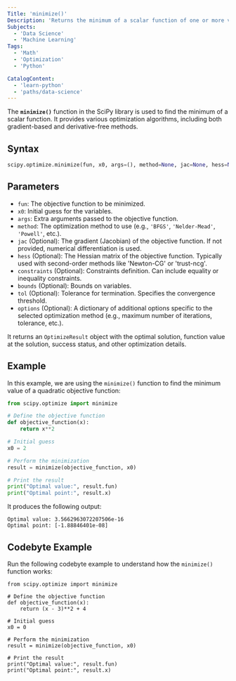 ```yaml
---
Title: 'minimize()'
Description: 'Returns the minimum of a scalar function of one or more variables using optimization methods from SciPy.'
Subjects:
  - 'Data Science'
  - 'Machine Learning'
Tags:
  - 'Math'
  - 'Optimization'
  - 'Python'

CatalogContent:
  - 'learn-python'
  - 'paths/data-science'
---
```


The **`minimize()`** function in the SciPy library is used to find the minimum of a scalar function. It provides various optimization algorithms, including both gradient-based and derivative-free methods.

## Syntax

```python
scipy.optimize.minimize(fun, x0, args=(), method=None, jac=None, hess=None, constraints=(), bounds=None, tol=None, options=None)
```

## Parameters

- `fun`: The objective function to be minimized.
- `x0`: Initial guess for the variables.
- `args`: Extra arguments passed to the objective function.
- `method`: The optimization method to use (e.g., `'BFGS'`, `'Nelder-Mead'`, `'Powell'`, etc.).
- `jac` (Optional): The gradient (Jacobian) of the objective function. If not provided, numerical differentiation is used.
- `hess` (Optional): The Hessian matrix of the objective function. Typically used with second-order methods like 'Newton-CG' or 'trust-ncg'.
- `constraints` (Optional): Constraints definition. Can include equality or inequality constraints.
- `bounds` (Optional): Bounds on variables.
- `tol` (Optional): Tolerance for termination. Specifies the convergence threshold.
- `options` (Optional): A dictionary of additional options specific to the selected optimization method (e.g., maximum number of iterations, tolerance, etc.).

It returns an `OptimizeResult` object with the optimal solution, function value at the solution, success status, and other optimization details.

## Example

In this example, we are using the `minimize()` function to find the minimum value of a quadratic objective function:

```py
from scipy.optimize import minimize

# Define the objective function
def objective_function(x):
    return x**2

# Initial guess
x0 = 2

# Perform the minimization
result = minimize(objective_function, x0)

# Print the result
print("Optimal value:", result.fun)
print("Optimal point:", result.x)
```

It produces the following output:

```shell
Optimal value: 3.5662963072207506e-16
Optimal point: [-1.88846401e-08]
```

## Codebyte Example

Run the following codebyte example to understand how the `minimize()` function works:

```codebyte/python
from scipy.optimize import minimize

# Define the objective function
def objective_function(x):
    return (x - 3)**2 + 4

# Initial guess
x0 = 0

# Perform the minimization
result = minimize(objective_function, x0)

# Print the result
print("Optimal value:", result.fun)
print("Optimal point:", result.x)
```
